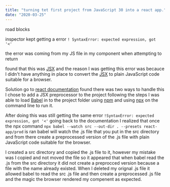 ```yaml
---
title: "turning tet first project from JavaScript 30 into a react app."
date: "2020-03-25"
---
```


road blocks 

inspector kept getting a error
`! SyntaxError: expected expression, got '<'`

the error was coming from my JS file
in my component when attempting to return <div></div>

found that this was [JSX](https://reactjs.org/docs/introducing-jsx.html) and the reason I was getting this error was becauce I didn't have anything in place to convert the [JSX](https://reactjs.org/docs/introducing-jsx.html) to plain JavaScript code suitable for a browser.

Solution go to [react documentation](https://reactjs.org/docs/add-react-to-a-website.html)
found there was two ways to handle this I chose to add a JSX preprocessor to the project following the steps I was able to load [Babel](https://babeljs.io/docs/en/) in to the project folder using [npm](https://docs.npmjs.com/) and using [npx](https://medium.com/@maybekatz/introducing-npx-an-npm-package-runner-55f7d4bd282b) on the command line to run it.

After doing this was still getting the same error `!SyntaxError: expected expression, got '<'`
going back to the documentation I realized that once the npx command `npx babel --watch src --out-dir . --presets react-app/prod` is ran babel will watch the .js file that you put in the src directory and from there create a preprocessed version of the .js file with plain JavaScript code suitable for the browser.

I created a src directory and copied the .js file to it, however my mistake was I copied and not moved the file so it appeared that when babel read the .js from the src directory it did not create a preprocced version because a file with the  name already existed. When I deleted my orignal .js file it allowed babel to read the src .js file and then create a preprocessed .js file and the magic the browser rendered my compenent as expected. 
